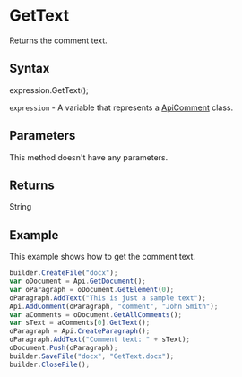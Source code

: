 # GetText

Returns the comment text.

## Syntax

expression.GetText();

`expression` - A variable that represents a [ApiComment](../ApiComment.md) class.

## Parameters

This method doesn't have any parameters.

## Returns

String

## Example

This example shows how to get the comment text.

```javascript
builder.CreateFile("docx");
var oDocument = Api.GetDocument();
var oParagraph = oDocument.GetElement(0);
oParagraph.AddText("This is just a sample text");
Api.AddComment(oParagraph, "comment", "John Smith");
var aComments = oDocument.GetAllComments();
var sText = aComments[0].GetText();
oParagraph = Api.CreateParagraph();
oParagraph.AddText("Comment text: " + sText);
oDocument.Push(oParagraph);
builder.SaveFile("docx", "GetText.docx");
builder.CloseFile();
```